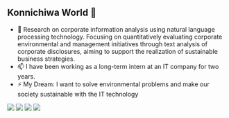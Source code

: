 ## Konnichiwa World 👋

<!--
**TaichiEto/TaichiEto** is a ✨ _special_ ✨ repository because its `README.md` (this file) appears on your GitHub profile.

Here are some ideas to get you started:

- 🔭 I’m currently working on ...
- 🌱 I’m currently learning ...
- 👯 I’m looking to collaborate on ...
- 🤔 I’m looking for help with ...
- 💬 Ask me about ...
- 📫 How to reach me: ...
- 😄 Pronouns: ...
- ⚡ Fun fact: ...
-->

- 🔭 Research on corporate information analysis using natural language processing technology. Focusing on quantitatively evaluating corporate environmental and management initiatives through text analysis of corporate disclosures, aiming to support the realization of sustainable business strategies.
- 📫 I have been working as a long-term intern at an IT company for two years.
- ⚡ My Dream: I want to solve environmental problems and make our society sustainable with the IT technology

![](http://github-profile-summary-cards2.vercel.app/api/cards/profile-details?username=TaichiEto&theme=algolia)
![](http://github-profile-summary-cards2.vercel.app/api/cards/stats?username=TaichiEto&theme=algolia)
![](http://github-profile-summary-cards2.vercel.app/api/cards/repos-per-language?username=TaichiEto&theme=algolia)
![](http://github-profile-summary-cards2.vercel.app/api/cards/most-commit-language?username=TaichiEto&theme=algolia)
